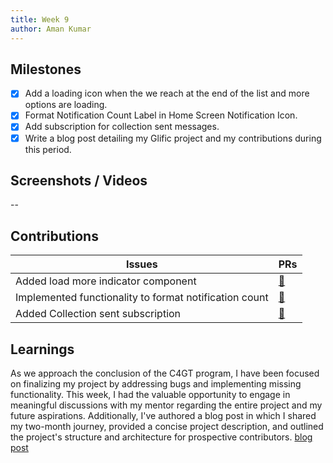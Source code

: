 ```yaml
---
title: Week 9
author: Aman Kumar
---
```


## Milestones

- [x] Add a loading icon when the we reach at the end of the list and more options are loading.
- [x] Format Notification Count Label in Home Screen Notification Icon.
- [x] Add subscription for collection sent messages.
- [x] Write a blog post detailing my Glific project and my contributions during this period.

## Screenshots / Videos

--

## Contributions

| Issues                                                 | PRs                                             |
| ------------------------------------------------------ | ----------------------------------------------- |
| Added load more indicator component                    | [🔗](https://github.com/glific/mobile/pull/178) |
| Implemented functionality to format notification count | [🔗](https://github.com/glific/mobile/pull/178) |
| Added Collection sent subscription                     | [🔗](https://github.com/glific/mobile/pull/180) |

## Learnings

As we approach the conclusion of the C4GT program, I have been focused on finalizing my project by addressing bugs and implementing missing functionality. This week, I had the valuable opportunity to engage in meaningful discussions with my mentor regarding the entire project and my future aspirations. Additionally, I've authored a blog post in which I shared my two-month journey, provided a concise project description, and outlined the project's structure and architecture for prospective contributors. [blog post](https://docs.google.com/document/d/e/2PACX-1vQYc_BAJWVA8w1Lj98Gx8OpPjgczg0D27nzKhDnwxECTn_r4rqptvMKaBFj3qTGiZbk4TqUDCMoDZLE/pub)
